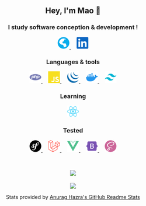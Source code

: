 <!-- markdownlint-disable MD033 -->
<!-- markdownlint-disable MD041 -->
<h2 align="center">Hey, I'm Mao 👋</h2>

<h3 align="center">I study software conception & development !</h3>

<p align="center">
  <a href="http://maodematos.rf.gd">
    <img height="32" src="./assets/globe.svg" title="Portfolio" alt="Portfolio"/>
  </a>
  &nbsp; &nbsp;
  <a href="https://www.linkedin.com/in/mao-de-matos">
    <img height="32" src="./assets/linkedin.svg" title="LinkedIn" alt="LinkedIn"/>
  </a>
</p>

<h3 align="center">Languages & tools</h3>

<p align="center">
  <a href="https://www.php.net/">
    <img height="32" src="./assets/php.svg" title="PHP" alt="PHP"/>
  </a>
  &nbsp; &nbsp;
  <a href="https://www.javascript.com/">
    <img height="32" src="./assets/javascript.svg" title="JavaScript" alt="JavaScript"/>
  </a>
  &nbsp; &nbsp;
  <a href="https://jquery.com/">
    <img height="32" src="./assets/jquery.svg" title="JQuery" alt="JQuery"/>
  </a>
  &nbsp; &nbsp;
  <a href="https://www.docker.com/">
    <img height="32" src="./assets/docker.svg" title="Docker" alt="Docker"/>
  </a>
  &nbsp; &nbsp;
  <a href="https://tailwindcss.com/">
    <img height="32" src="./assets/tailwindcss.svg" title="Tailwindcss" alt="Tailwindcss"/>
    </a>
</p>

<h3 align="center">Learning</h3>

<p align="center">
  <a href="https://reactjs.org/">
    <img height="32" src="./assets/reactjs.svg" title="ReactJS" alt="ReactJS"/>
    </a>
</p>

<h3 align="center">Tested</h3>

<p align="center">
  <a href="https://symfony.com/">
    <img height="32" src="./assets/symfony.svg" title="Symfony" alt="Symfony"/>
  </a>
  &nbsp; &nbsp;
  <a href="https://laravel.com/">
    <img height="32" src="./assets/laravel.svg" title="Laravel" alt="Laravel"/>
  </a>
  &nbsp; &nbsp;
  <a href="https://vuejs.org/">
    <img height="32" src="./assets/vue.svg" title="Vue" alt="Vue"/>
  </a>
  &nbsp; &nbsp;
  <a href="https://getbootstrap.com/">
    <img height="32" src="./assets/bootstrap.svg" title="Bootstrap" alt="Bootstrap"/>
  </a>
  &nbsp; &nbsp;
  <a href="https://sass-lang.com/">
    <img height="32" src="./assets/sass.svg" title="SASS" alt="SASS"/>
    </a>
</p>

<br/>

<p align="center">
  <img align="center" src="https://github-readme-stats.vercel.app/api?username=MaoDeMatos&theme=dracula" />
  <br/>
  <br/>
  <img align="center" src="https://github-readme-stats.vercel.app/api/top-langs/?username=MaoDeMatos&layout=compact&theme=dracula" />
</p>

<p align="center">Stats provided by <a href="https://github.com/anuraghazra/github-readme-stats">Anurag Hazra's GitHub Readme Stats</a></p>
